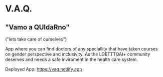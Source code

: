 # V.A.Q.
## "Vamo a QUIdaRno" 
("lets take care of ourselves")


App where you can find doctors of any speciallity that have taken courses on gender perspective and inclusivity. As the LGBTTTQAI+ community deserves and needs a safe inviroment in the health care system.


Deployed App:
https://vaq.netlify.app
